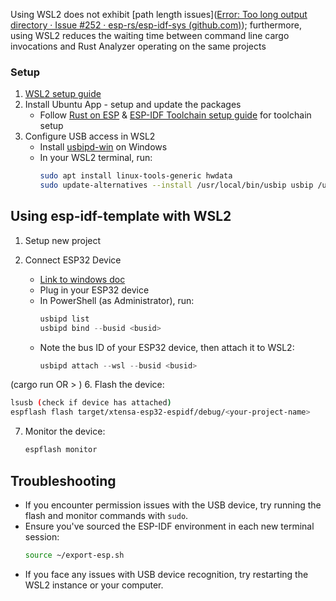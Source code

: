 Using WSL2 does not exhibit [path length issues]([Error: Too long output directory · Issue #252 · esp-rs/esp-idf-sys (github.com)](https://github.com/esp-rs/esp-idf-sys/issues/252)); furthermore, using WSL2 reduces the waiting time between command line cargo invocations and Rust Analyzer operating on the same projects

### Setup
1. [WSL2 setup guide](https://learn.microsoft.com/en-us/windows/wsl/install)
2. Install Ubuntu App - setup and update the packages
   - Follow [Rust on ESP](https://docs.esp-rs.org/book/) & [ESP-IDF Toolchain setup guide](https://docs.esp-rs.org/book/) for toolchain setup
3. Configure USB access in WSL2
   - Install [usbipd-win](https://github.com/dorssel/usbipd-win/releases) on Windows
   - In your WSL2 terminal, run:
     ```bash
     sudo apt install linux-tools-generic hwdata
     sudo update-alternatives --install /usr/local/bin/usbip usbip /usr/lib/linux-tools/*-generic/usbip 20
     ```

## Using esp-idf-template with WSL2

1. Setup new project 

4. Connect ESP32 Device
   - [Link to windows doc](https://learn.microsoft.com/en-us/windows/wsl/connect-usb)
   - Plug in your ESP32 device
   - In PowerShell (as Administrator), run:
     ```powershell
     usbipd list
     usbipd bind --busid <busid>
     ```
   - Note the bus ID of your ESP32 device, then attach it to WSL2:
     ```powershell
     usbipd attach --wsl --busid <busid>
     ```

(cargo run OR > )
6. Flash the device:
   ```bash
   lsusb (check if device has attached)
   espflash flash target/xtensa-esp32-espidf/debug/<your-project-name>
   ```

7. Monitor the device:
   ```bash
   espflash monitor
   ```

## Troubleshooting

- If you encounter permission issues with the USB device, try running the flash and monitor commands with `sudo`.
- Ensure you've sourced the ESP-IDF environment in each new terminal session:
  ```bash
  source ~/export-esp.sh
  ```
- If you face any issues with USB device recognition, try restarting the WSL2 instance or your computer.

